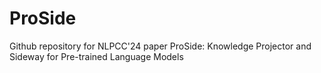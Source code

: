 # ProSide
Github repository for NLPCC'24 paper ProSide: Knowledge Projector and Sideway for Pre-trained Language Models
